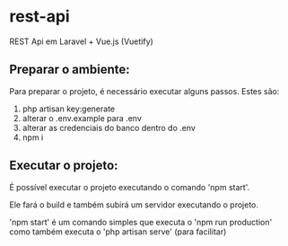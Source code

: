 # rest-api
REST Api em Laravel + Vue.js (Vuetify)

Preparar o ambiente:
---

Para preparar o projeto, é necessário executar alguns passos. 
Estes são:

1. php artisan key:generate
2. alterar o .env.example para .env
3. alterar as credenciais do banco dentro do .env
3. npm i

Executar o projeto:
---

É possível executar o projeto executando o comando 'npm start'.

Ele fará o build e também subirá um servidor executando o projeto.

'npm start' é um comando simples que executa o 'npm run production' como também executa o 'php artisan serve' 
(para facilitar)